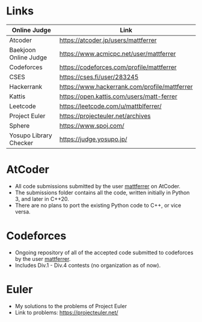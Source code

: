 # Links
| Online Judge | Link |
|---|---|
| Atcoder | https://atcoder.jp/users/mattferrer |
| Baekjoon Online Judge | https://www.acmicpc.net/user/mattferrer |
| Codeforces | https://codeforces.com/profile/mattferrer |
| CSES | https://cses.fi/user/283245 |
| Hackerrank | https://www.hackerrank.com/profile/mattferrer |
| Kattis | https://open.kattis.com/users/matt-ferrer |
| Leetcode | https://leetcode.com/u/mattblferrer/ |
| Project Euler | https://projecteuler.net/archives |
| Sphere | https://www.spoj.com/ |
| Yosupo Library Checker | https://judge.yosupo.jp/ |

# AtCoder
  - All code submissions submitted by the user [mattferrer](https://atcoder.jp/users/mattferrer) on AtCoder.
  - The submissions folder contains all the code, written initially in Python 3, and later in C++20.
  - There are no plans to port the existing Python code to C++, or vice versa. 
# Codeforces
  - Ongoing repository of all of the accepted code submitted to codeforces by the user [mattferrer](https://codeforces.com/profile/mattferrer).
  - Includes Div.1 - Div.4 contests (no organization as of now).
# Euler
  - My solutions to the problems of Project Euler
  - Link to problems: https://projecteuler.net/ 
